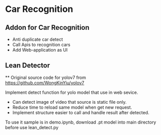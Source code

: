 # Car Recognition 

## Addon for Car Recognition
- Anti duplicate car detect
- Call Apis to recognition cars 
- Add Web-application as UI

## Lean Detector

** Original source code for yolov7 from https://github.com/WongKinYiu/yolov7

Implement detect function for yolo model that use in web sevice.
- Can detect image of video that source is static file only.
- Reduce time to reload same model when get new request.
- Implement structure easier to call and handle result after detected.

To use it sample is in demo.ipynb, download .pt model into main directory before use lean_detect.py
